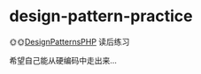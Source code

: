 # design-pattern-practice
🌞🌞[DesignPatternsPHP](https://github.com/domnikl/DesignPatternsPHP) 读后练习

希望自己能从硬编码中走出来...

